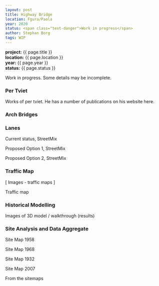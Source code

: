 ```yaml
---
layout: post
title: Highway Bridge
location: Fgura/Paola
year: 2020
status: <span class="text-danger">Work in progress</span>
author: Stephan Borg
tags: WIP
---
```


**project:** {{ page.title }}<br>
**location:** {{ page.location }}<br>
**year:** {{ page.year }}<br>
**status:** {{ page.status }}<br>

<div class="alert alert-warning" role="alert">
  Work in progress. Some details may be incomplete.
</div>

### Per Tviet

Works of per tviet. He has a number of publications on his website here.

### Arch Bridges

### Lanes

Current status, StreetMix

Proposed Option 1, StreetMix

Proposed Option 2, StreetMix

### Traffic Map

[ Images - traffic maps ]

Traffic map

### Historical Modelling

Images of 3D model / walkthrough (results)

### Site Analysis and Data Aggregate

Site Map 1958

Site Map 1968

Site Map 1932

Site Map 2007

From the sitemaps

